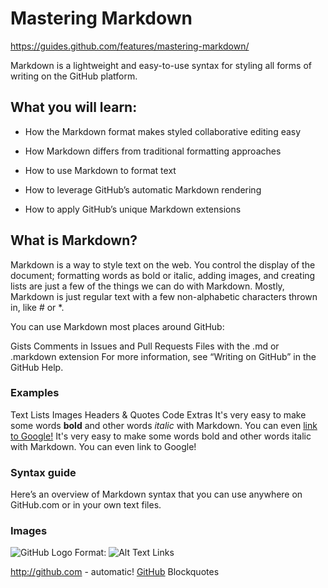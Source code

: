 # Mastering Markdown

https://guides.github.com/features/mastering-markdown/

Markdown is a lightweight and easy-to-use syntax for styling all forms of writing on the GitHub platform.

## What you will learn:

- How the Markdown format makes styled collaborative editing easy

- How Markdown differs from traditional formatting approaches

- How to use Markdown to format text

- How to leverage GitHub’s automatic Markdown rendering

- How to apply GitHub’s unique Markdown extensions


## What is Markdown?

Markdown is a way to style text on the web. You control the display of the document; formatting words as bold or italic, adding images, and creating lists are just a few of the things we can do with Markdown. Mostly, Markdown is just regular text with a few non-alphabetic characters thrown in, like # or *.

You can use Markdown most places around GitHub:

Gists
Comments in Issues and Pull Requests
Files with the .md or .markdown extension
For more information, see “Writing on GitHub” in the GitHub Help.

### Examples
Text Lists Images Headers & Quotes Code Extras
It's very easy to make some words **bold** and other words *italic* with Markdown. You can even [link to Google!](http://google.com)
It's very easy to make some words bold and other words italic with Markdown. You can even link to Google!

### Syntax guide
Here’s an overview of Markdown syntax that you can use anywhere on GitHub.com or in your own text files.

### Images

![GitHub Logo](/images/logo.png)
Format: ![Alt Text](url)
Links

http://github.com - automatic!
[GitHub](http://github.com)
Blockquotes
